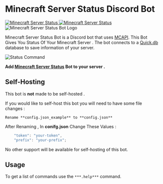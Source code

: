 # Minecraft Server Status Discord Bot

<a href="https://top.gg/bot/802868654957789204">
    <img src="https://top.gg/api/widget/802868654957789204.svg" alt="Minecraft Server Status" />
</a>

<a href="https://botsfordiscord.com/bots/802868654957789204">
    <img src="https://botsfordiscord.com/api/bot/802868654957789204/widget" alt="Minecraft Server Status" />
</a>

<img src="https://images-ext-2.discordapp.net/external/-wLtHdSVzLl9XsDqrZ4IZwH0mTArHNMte01Gs3n5GP8/%3Fsize%3D4096/https/cdn.discordapp.com/avatars/802868654957789204/353b12394b8155fe40eb03d7fe4ebf2f.webp?width=498&height=498" alt="Minecraft Server Status Bot Logo" />


Minecraft Server Status Bot is a Discord bot that uses [MCAPI](http://mcapi.us). This Bot Gives You Status Of Your Minecraft Server . The bot connects to a [Quick.db](https://quickdb.js.org) database to save information of your server.

<img src="https://media.discordapp.net/attachments/702042187436785706/813809055260082196/iZp6LHM_-_Imgur.png" alt="Status Command" />

**Add [Minecraft Server Status](https://top.gg/bot/628400349979344919) Bot to your server .**

## Self-Hosting

This bot is **not** made to be self-hosted .

If you would like to self-host this bot you will need to have some file changes :

```
Rename **config.json_example** to **config.json**
```

After Renaming , In **conifg.json** Change These Values :
```javascript
    "token": "your-token",
    "prefix": "your-prefix";
```

No other support will be available for self-hosting of this bot.

## Usage

To get a list of commands use the `***.help***` command. 

